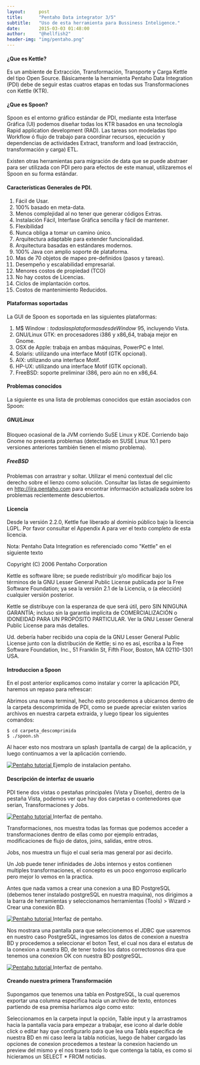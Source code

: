 ```yaml
---
layout:     post
title:      "Pentaho Data integrator 3/5"
subtitle:   "Uso de esta herramienta para Bussiness Inteligence."
date:       2015-03-03 01:48:00
author:     "@hellfish2"
header-img: "img/pentaho.png"
---
```


#### ¿Que es Kettle?

Es un ambiente de Extracción, Transformación, Transporte y Carga Kettle del tipo Open Source. Básicamente la herramienta Pentaho Data Integration (PDI) debe de seguir estas cuatros etapas en todas sus Transformaciones con Kettle (KTR).

#### ¿Que es Spoon?

Spoon es el entorno gráfico estándar de PDI, mediante esta Interfase Gráfica (UI) podemos diseñar todas los KTR basados en una tecnología Rapid application development (RAD). Las tareas son modeladas tipo Workflow ó flujo de trabajo para coordinar recursos, ejecución y dependencias de actividades Extract, transform and load (extracción, transformación y carga) ETL.

Existen otras herramientas para migración de data que se puede abstraer para ser utilizada con PDI pero para efectos de este manual, utilizaremos el Spoon en su forma estándar.

#### Características Generales de PDI.

1. Fácil de Usar.
2. 100% basado en meta-data.
3. Menos complejidad al no tener que generar códigos Extras.
4. Instalación Fácil, Interfase Gráfica sencilla y fácil de mantener.
5. Flexibilidad
6. Nunca obliga a tomar un camino único.
7. Arquitectura adaptable para extender funcionalidad.
8. Arquitectura basadas en estándares modernos.
9. 100% Java con amplio soporte de plataforma.
10. Mas de 70 objetos de mapeo pre-definidos (pasos y tareas).
11. Desempeño y escalabilidad empresarial.
12. Menores costos de propiedad (TCO)
13. No hay costos de Licencias.
14. Ciclos de implantación cortos.
15. Costos de mantenimiento Reducidos.

#### Plataformas soportadas

La GUI de Spoon es soportada en las siguientes plataformas:

1. M$ Window$: todas las plataformas desde Window$ 95, incluyendo Vista.
2. GNU/Linux GTK: en procesadores i386 y x86_64, trabaja mejor en Gnome.
3. OSX de Apple: trabaja en ambas máquinas, PowerPC e Intel.
4. Solaris: utilizando una interface Motif (GTK opcional).
5. AIX: utilizando una interface Motif.
6. HP-UX: utilizando una interface Motif (GTK opcional).
7. FreeBSD: soporte preliminar i386, pero aún no en x86_64.

#### Problemas conocidos

La siguiente es una lista de problemas conocidos que están asociados con Spoon:

##### GNU/Linux
Bloqueo ocasional de la JVM corriendo SuSE Linux y KDE. Corriendo bajo Gnome no presenta problemas (detectado en SUSE Linux 10.1 pero versiones anteriores también tienen el mismo problema).

##### FreeBSD
Problemas con arrastrar y soltar. Utilizar el menú contextual del clic derecho sobre el lienzo como solución.
Consultar las listas de seguimiento en http://jira.pentaho.com para encontrar información actualizada sobre los problemas recientemente descubiertos.

#### Licencia

Desde la versión 2.2.0, Kettle fue liberado al dominio público bajo la licencia LGPL. Por favor consultar el Appendix A para ver el texto completo de esta licencia.

Nota: Pentaho Data Integration es referenciado como "Kettle" en el siguiente texto

Copyright (C) 2006 Pentaho Corporation

Kettle es software libre; se puede redistribuir y/o modificar bajo los términos de la GNU Lesser General Public License publicada por la Free Software Foundation; ya sea la versión 2.1 de la Licencia, o (a elección) cualquier versión posterior.

Kettle se distribuye con la esperanza de que será útil, pero SIN NINGUNA GARANTÍA; incluso sin la garantía implícita de COMERCIALIZACIÓN o IDONEIDAD PARA UN PROPÓSITO PARTICULAR. Ver la GNU Lesser General Public License para más detalles.

Ud. debería haber recibido una copia de la GNU Lesser General Public License junto con la distribución de Kettle; si no es así, escriba a la Free Software Foundation, Inc., 51 Franklin St, Fifth Floor, Boston, MA 02110-1301 USA.

#### Introduccion a Spoon

En el post anterior explicamos como instalar y correr la aplicación PDI, haremos un repaso para refrescar:

Abrimos una nueva terminal, hecho esto procedemos a ubicarnos dentro de la carpeta descomprimida de PDI, como se puede apreciar existen varios archivos en nuestra carpeta extraida, y luego tipear los siguientes comandos:

~~~
$ cd carpeta_descomprimida
$ ./spoon.sh
~~~

Al hacer esto nos mostrara un splash (pantalla de carga) de la aplicación, y luego continuamos a ver la aplicación corriendo.

<p class="centerImage">
<a href="#">
<img src="{{ site.baseurl }}/img/pentaho_2.png" alt="Pentaho tutorial">
</a>
<span class="caption text-muted">Ejemplo de instalacion pentaho.</span>
</p>

#### Descripción de interfaz de usuario

PDI tiene dos vistas o pestañas principales (Vista y Diseño), dentro de la pestaña Vista, podemos ver que hay dos carpetas o contenedores que serian, Transformaciones y Jobs.

<p class="centerImage">
<a href="#">
<img src="{{ site.baseurl }}/img/pentaho_3.png" alt="Pentaho tutorial">
</a>
<span class="caption text-muted">Interfaz de pentaho.</span>
</p>

Transformaciones, nos muestra todas las formas que podemos acceder a transformaciones dentro de ellas como por ejemplo entradas, modificaciones de flujo de datos, joins, salidas, entre otros.

Jobs, nos muestra un flujo el cual seria mas general por asi decirlo.

Un Job puede tener infinidades de Jobs internos y estos contienen multiples transformaciones, el concepto es un poco engorroso explicarlo pero mejor lo vemos en la practica.

Antes que nada vamos a crear una conexion a una BD PostgreSQL (debemos tener instalado postgreSQL en nuestra maquina), nos dirigimos a la barra de herramientas y seleccionamos herramientas (Tools) > Wizard > Crear una conexión BD.

<p class="centerImage">
<a href="#">
<img src="{{ site.baseurl }}/img/pentaho_4.png" alt="Pentaho tutorial">
</a>
<span class="caption text-muted">Interfaz de pentaho.</span>
</p>

Nos mostrara una pantalla para que seleccionemos el JDBC que usaremos en nuestro caso PostgreSQL, ingresamos los datos de conexion a nuestra BD y procedemos a seleccionar el boton Test, el cual nos dara el estatus de la conexion a nuestra BD, de tener todos los datos correctosnos dira que tenemos una conexion OK con nuestra BD postgreSQL.

<p class="centerImage">
<a href="#">
<img src="{{ site.baseurl }}/img/pentaho_5.png" alt="Pentaho tutorial">
</a>
<span class="caption text-muted">Interfaz de pentaho.</span>
</p>

#### Creando nuestra primera Transformación

Supongamos que tenemos una tabla en PostgreSQL, la cual queremos exportar una columna especifica hacia un archivo de texto, entonces partiendo de esa premisa hariamos algo como esto:

Seleccionamos en la carpeta input la opción, Table input y la arrastramos hacia la pantalla vacia para empezar a trabajar, ese icono al darle doble click o editar hay que configurarlo para que lea una Tabla especifica de nuestra BD en mi caso leera la tabla noticias, luego de haber cargado las opciones de conexion procedemos a testear la conexion haciendo un preview del mismo y el nos traera todo lo que contenga la tabla, es como si hicieramos un SELECT * FROM noticias.
